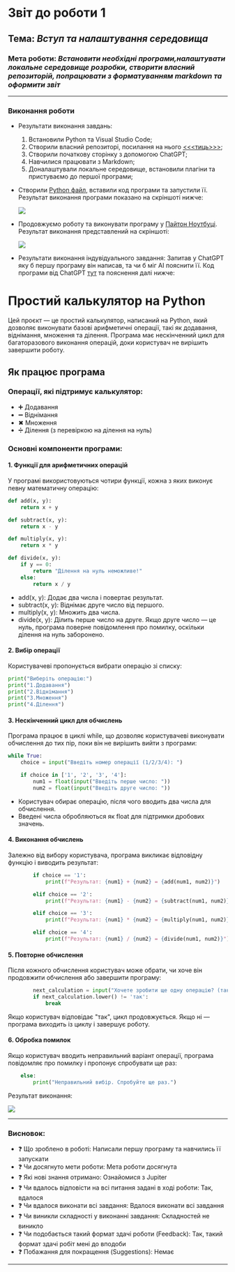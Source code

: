 # Звіт до роботи 1
## Тема: _Вступ та налаштування середовища_
### Мета роботи: _Встановити необхідні програми,налаштувати локальне середовище розробки, створити власний репозиторій, попрацювати з форматуванням markdown та оформити звіт_

---
### Виконання роботи
* Результати виконання завдань:
    1. Встановили Python та Visual Studio Code;
    2. Створили власний репозиторі, посилання на нього [<<<тиць>>>](https://github.com/UraN9/2024_kn240_oop_dmytro_kshivetskyi);
    3. Створили початкову сторінку з допомогою ChatGPT;
    4. Навчилися працювати з Markdown;
    5. Доналаштували локальне середовище, встановили плагіни та пристуваємо до першої програми;

* Створили [Python файл](1.py), вставили код програми та запустили її. Результат виконання програми показано на скріншоті нижче:

    ![](1.jpg)
* Продовжуємо роботу та виконувати програму у [Пайтон Ноутбуці](1.ipynb). Результат виконання представлений на скріншоті: 

    ![](2.jpg)
* Результати виконання індувідуального завдання:
Запитав у ChatGPT яку б першу програму він написав, та чи б міг АІ пояснити її. Код програми від ChatGPT [тут](2.py) та пояснення далі нижче:

# Простий калькулятор на Python

Цей проєкт — це простий калькулятор, написаний на Python, який дозволяє виконувати базові арифметичні операції, такі як додавання, віднімання, множення та ділення. Програма має нескінченний цикл для багаторазового виконання операцій, доки користувач не вирішить завершити роботу.

## Як працює програма

### Операції, які підтримує калькулятор:
- ➕ Додавання
- ➖ Віднімання
- ✖ Множення
- ➗ Ділення (з перевіркою на ділення на нуль)

### Основні компоненти програми:

#### 1. Функції для арифметичних операцій
У програмі використовуються чотири функції, кожна з яких виконує певну математичну операцію:

```python
def add(x, y):
    return x + y

def subtract(x, y):
    return x - y

def multiply(x, y):
    return x * y

def divide(x, y):
    if y == 0:
        return "Ділення на нуль неможливе!"
    else:
        return x / y
```

* add(x, y): Додає два числа і повертає результат.
* subtract(x, y): Віднімає друге число від першого.
* multiply(x, y): Множить два числа.
* divide(x, y): Ділить перше число на друге. Якщо друге число — це нуль, програма поверне повідомлення про помилку, оскільки ділення на нуль заборонено.

#### 2. Вибір операції
Користувачеві пропонується вибрати операцію зі списку:

```python
print("Виберіть операцію:")
print("1.Додавання")
print("2.Віднімання")
print("3.Множення")
print("4.Ділення")
```

#### 3. Нескінченний цикл для обчислень
Програма працює в циклі while, що дозволяє користувачеві виконувати обчислення до тих пір, поки він не вирішить вийти з програми:

```python
while True:
    choice = input("Введіть номер операції (1/2/3/4): ")

    if choice in ['1', '2', '3', '4']:
        num1 = float(input("Введіть перше число: "))
        num2 = float(input("Введіть друге число: "))
```

* Користувач обирає операцію, після чого вводить два числа для обчислення.
* Введені числа обробляються як float для підтримки дробових значень.

#### 4. Виконання обчислень
Залежно від вибору користувача, програма викликає відповідну функцію і виводить результат:

```python
        if choice == '1':
            print(f"Результат: {num1} + {num2} = {add(num1, num2)}")

        elif choice == '2':
            print(f"Результат: {num1} - {num2} = {subtract(num1, num2)}")

        elif choice == '3':
            print(f"Результат: {num1} * {num2} = {multiply(num1, num2)}")

        elif choice == '4':
            print(f"Результат: {num1} / {num2} = {divide(num1, num2)}")
```

#### 5. Повторне обчислення
Після кожного обчислення користувач може обрати, чи хоче він продовжити обчислення або завершити програму:
```python
        next_calculation = input("Хочете зробити ще одну операцію? (так/ні): ")
        if next_calculation.lower() != 'так':
            break
```
Якщо користувач відповідає "так", цикл продовжується. Якщо ні — програма виходить із циклу і завершує роботу.

#### 6. Обробка помилок
Якщо користувач вводить неправильний варіант операції, програма повідомляє про помилку і пропонує спробувати ще раз:
```python
    else:
        print("Неправильний вибір. Спробуйте ще раз.")
```
Результат виконання:

![](3.jpg)

---
### Висновок:

- :question: Що зроблено в роботі: Написали першу програму та навчились її запускати
- :question: Чи досягнуто мети роботи: Мета роботи досягнута
- :question: Які нові знання отримано: Ознайомися з Jupiter
- :question: Чи вдалось відповісти на всі питання задані в ході роботи: Так, вдалося
- :question: Чи вдалося виконати всі завдання: Вдалося виконати всі завдання
- :question: Чи виникли складності у виконанні завдання: Складностей не виникло
- :question: Чи подобається такий формат здачі роботи (Feedback): Так, такий формат здачі робіт мені до вподоби
- :question: Побажання для покращення (Suggestions): Немає

---